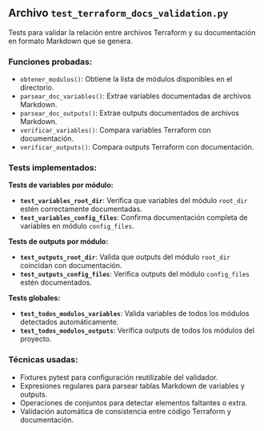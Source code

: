 ## Archivo `test_terraform_docs_validation.py`

Tests para validar la relación entre archivos Terraform y su documentación en formato Markdown que se genera.

### Funciones probadas:
- `obtener_modulos()`: Obtiene la lista de módulos disponibles en el directorio.
- `parsear_doc_variables()`: Extrae variables documentadas de archivos Markdown.
- `parsear_doc_outputs()`: Extrae outputs documentados de archivos Markdown.
- `verificar_variables()`: Compara variables Terraform con documentación.
- `verificar_outputs()`: Compara outputs Terraform con documentación.

### Tests implementados:

**Tests de variables por módulo:**
- **`test_variables_root_dir`**: Verifica que variables del módulo `root_dir` estén correctamente documentadas.
- **`test_variables_config_files`**: Confirma documentación completa de variables en módulo `config_files`.

**Tests de outputs por módulo:**
- **`test_outputs_root_dir`**: Valida que outputs del módulo `root_dir` coincidan con documentación.
- **`test_outputs_config_files`**: Verifica outputs del módulo `config_files` estén documentados.

**Tests globales:**
- **`test_todos_modulos_variables`**: Valida variables de todos los módulos detectados automáticamente.
- **`test_todos_modulos_outputs`**: Verifica outputs de todos los módulos del proyecto.

### Técnicas usadas:
- Fixtures pytest para configuración reutilizable del validador.
- Expresiones regulares para parsear tablas Markdown de variables y outputs.
- Operaciones de conjuntos para detectar elementos faltantes o extra.
- Validación automática de consistencia entre código Terraform y documentación.